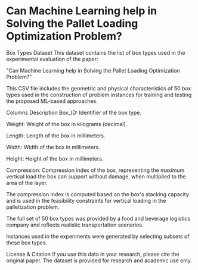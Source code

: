 # Can Machine Learning help in Solving the Pallet Loading Optimization Problem?
Box Types Dataset
This dataset contains the list of box types used in the experimental evaluation of the paper:

"Can Machine Learning help in Solving the Pallet
Loading Optimization Problem?"

This CSV file includes the geometric and physical characteristics of 50 box types used in the construction of problem instances for training and testing the proposed ML-based approaches.

Columns Description
Box_ID: Identifier of the box type.

Weight: Weight of the box in kilograms (decimal).

Length: Length of the box in millimeters.

Width: Width of the box in millimeters.

Height: Height of the box in millimeters.

Compression: Compression index of the box, representing the maximum vertical load the box can support without damage, when multiplied to the area of the layer.


The compression index is computed based on the box's stacking capacity and is used in the feasibility constraints for vertical loading in the palletization problem.

The full set of 50 box types was provided by a food and beverage logistics company and reflects realistic transportation scenarios.

Instances used in the experiments were generated by selecting subsets of these box types.

License & Citation
If you use this data in your research, please cite the original paper. The dataset is provided for research and academic use only.
